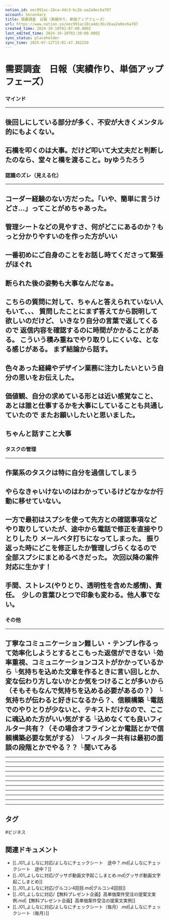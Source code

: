 ```yaml
---
notion_id: eec991ac-18ca-4dc3-bc2b-aa2a0ec6a787
account: Secondary
title: 需要調査　日報（実績作り、単価アップフェーズ）
url: https://www.notion.so/eec991ac18ca4dc3bc2baa2a0ec6a787
created_time: 2024-10-18T01:07:00.000Z
last_edited_time: 2024-10-18T02:30:00.000Z
sync_status: placeholder
sync_time: 2025-07-12T15:01:47.382220
---
```

# 需要調査　日報（実績作り、単価アップフェーズ）

### マインド
---
後回しにしている部分が多く、不安が大きくメンタル的にもよくない。
---
石橋を叩くのは大事。だけど叩いて大丈夫だと判断したのなら、堂々と橋を渡ること。byゆうたろう
---
### 認識のズレ（見える化）
---
コーダー経験のない方だった。「いや、簡単に言うけどさ…」ってことがめちゃあった。
---
管理シートなどの見やすさ、何がどこにあるのか？もっと分かりやすいのを作った方がいい
---
一番初めにご自身のことをお話し時てくださって緊張がほぐれ
---
断られた後の姿勢も大事なんだなぁ。
---
こちらの質問に対して、ちゃんと答えられていない人もいて、、、
質問したことにまず答えてから説明して欲しいのだけど、
いきなり自分の言葉で返してくるので
返信内容を確認するのに時間がかかることがある。
こういう積み重ねでやり取りしにくいな、となる感じがある。
まず結論から話す。
---
色々あった経緯やデザイン業務に注力したいという自分の思いをお伝えした。
---
価値観、自分の求めている形とは近い感覚なこと、
あとは誰と仕事するかを大事にしていることも共通していたので
またお願いしたいと思いました。
---
ちゃんと話すこと大事
---
### タスクの管理
---
作業系のタスクは特に自分を過信してしまう
---
やらなきゃいけないのはわかっているけどなかなか行動に移せていない。
---
一方で最初はスプシを使って先方との確認事項など
やり取りしていたが、途中から電話で修正を直接やりとりしたり
メールベタ打ちになってしまった。
振り返った時にどこを修正したか管理しづらくなるので
全部スプシにまとめるべきだった。
次回以降の案件対応に生かす！
---
手間、ストレス(やりとり、透明性を含めた感情)、責任。　少しの言葉ひとつで印象も変わる。他人事でない。
---
### その他
---
丁寧なコミュニケーション難しい
・テンプレ作るって効率化しようとするとこもった返信ができない
└効率重視、コミュニケーションコストがかかっているから
└気持ちを込めた文章を作るときに言い回しとか、変な伝わり方しないかとか気をつけることが多いから
（そもそもなんで気持ちを込める必要があるの？）
└気持ちが伝わると好きになるから？、信頼構築
└電話でのやりとりが少ないと、テキストだけなので、ここに魂込めた方がいい気がする
└込めなくても良いフィルター共有？（その場合オフラインとか電話とかで信頼構築必要な気がする）
└フィルター共有は最初の面談の段階とかでやる？？
└聞いてみる
---
---
---
---
---
---
---
---
---
---
---
---

## タグ

#ビジネス 

## 関連ドキュメント

- [[../01_よしなに対応/よしなにチェックシート　途中？.md|よしなにチェックシート　途中？]]
- [[../01_よしなに対応/グッサポ動画文字起こしまとめ.md|グッサポ動画文字起こしまとめ]]
- [[../01_よしなに対応/グルコン4回目.md|グルコン4回目]]
- [[../01_よしなに対応/【無料プレゼント企画】高単価案件受注の提案文実例.md|【無料プレゼント企画】高単価案件受注の提案文実例]]
- [[../01_よしなに対応/よしなにチェックシート（毎月）.md|よしなにチェックシート（毎月）]]
